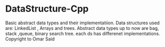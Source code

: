 # DataStructure-Cpp
Basic abstract data types and their implementatiion.
Data structures used are: LinkedList , Arrays and trees.
Abstract data types up to now are bag, stack ,queue, binary search tree.
each ds has differenet implementations.
Copyright to Omar Said
